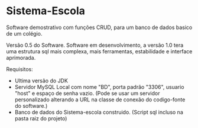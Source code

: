 # Sistema-Escola
 Software demostrativo com funções CRUD, para um banco de dados basico de um colégio.
 
 Versão 0.5 do Software. 
Software em desenvolvimento, a versão 1.0 tera uma estrutura sql mais complexa, mais ferramentas, estabilidade e interface aprimorada.

Requisitos:
- Ultima versão do JDK
- Servidor MySQL Local com nome "BD", porta padrão "3306", usuario "host" e espaço de senha vazio. (Pode se usar um servidor personalizado alterando a URL na classe de conexão do codigo-fonte do software.)
- Banco de dados do Sistema-escola construido. (Script sql incluso na pasta raiz do projeto)
